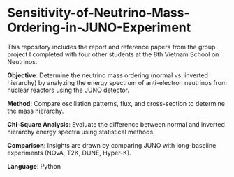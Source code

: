 # Sensitivity-of-Neutrino-Mass-Ordering-in-JUNO-Experiment

This repository includes the report and reference papers from the group project I completed with four other students at the 8th Vietnam School on Neutrinos.

**Objective**: Determine the neutrino mass ordering (normal vs. inverted hierarchy) by analyzing the energy spectrum of anti-electron neutrinos from nuclear reactors using the JUNO detector.

**Method**: Compare oscillation patterns, flux, and cross-section to determine the mass hierarchy.

**Chi-Square Analysis**: Evaluate the difference between normal and inverted hierarchy energy spectra using statistical methods.

**Comparison**: Insights are drawn by comparing JUNO with long-baseline experiments (NOvA, T2K, DUNE, Hyper-K).

**Language**: Python
